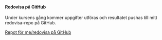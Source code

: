 #### Redovisa på GitHub

Under kursens gång kommer uppgifter utföras och resultatet pushas till mitt redovisa-repo på GitHub.

[Repot för me/redovisa på GitHub](https://github.com/richardstg/oophp-v5)
